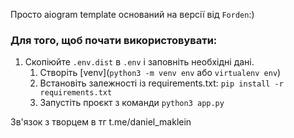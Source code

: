 Просто aiogram template оснований на версії від `Forden`:)

### Для того, щоб почати використовувати:

1. Скопіюйте `.env.dist` в `.env` і заповніть необхідні дані.
   1. Створіть [venv](`python3 -m venv env` або `virtualenv env`)
   2. Встановіть залежності із requirements.txt: `pip install -r requirements.txt`
   3. Запустіть проєкт з команди `python3 app.py`

Зв'язок з творцем в тг t.me/daniel_maklein
